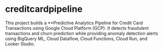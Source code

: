 # creditcardpipeline
This project builds a **Predictive Analytics Pipeline for Credit Card Transactions using Google Cloud Platform (GCP). It detects fraudulent transactions and churn prediction while providing anomaly detection alerts using BigQuery ML, Cloud Dataflow, Cloud Functions, Cloud Run, and Looker Studio.
